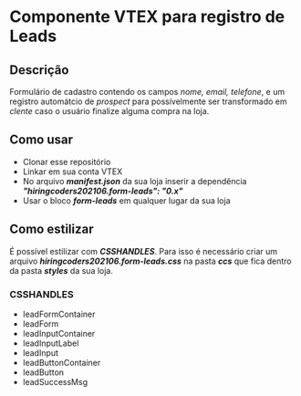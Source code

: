 # Componente VTEX para registro de Leads

## Descrição

Formulário de cadastro contendo os campos *nome, email, telefone*, e um registro automátcio de *prospect* para possívelmente ser transformado em *clente* caso o usuário finalize alguma compra na loja.


## Como usar

* Clonar esse repositório
* Linkar em sua conta VTEX
* No arquivo ***manifest.json*** da sua loja inserir a dependência ***"hiringcoders202106.form-leads": "0.x"***
* Usar o bloco ***form-leads*** em qualquer lugar da sua loja

## Como estilizar

É possível estilizar com ***CSSHANDLES***. Para isso é necessário criar um arquivo ***hiringcoders202106.form-leads.css*** na pasta ***ccs*** que fica dentro da pasta ***styles*** da sua loja.

### CSSHANDLES

* leadFormContainer
* leadForm
* leadInputContainer
* leadInputLabel
* leadInput
* leadButtonContainer
* leadButton
* leadSuccessMsg
